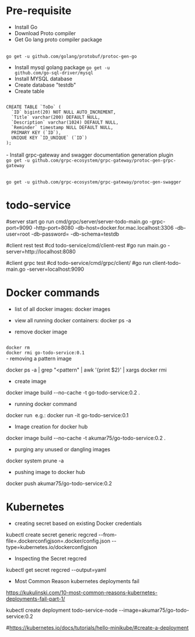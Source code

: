 # Pre-requisite
- Install Go 
- Download Proto compiler
- Get Go lang proto compiler package
<br/>
<code>go get -u github.com/golang/protobuf/protoc-gen-go</code>

- Install mysql golang package
<code>go get -u github.com/go-sql-driver/mysql</code>
-  Install MYSQL database
-  Create database "testdb"
-  Create table 
<code>
CREATE TABLE `ToDo` (
  `ID` bigint(20) NOT NULL AUTO_INCREMENT,
  `Title` varchar(200) DEFAULT NULL,
  `Description` varchar(1024) DEFAULT NULL,
  `Reminder` timestamp NULL DEFAULT NULL,
  PRIMARY KEY (`ID`),
  UNIQUE KEY `ID_UNIQUE` (`ID`)
);
</code>
<br/>
- Install grpc-gateway and swagger documentation generation plugin
<code>
go get -u github.com/grpc-ecosystem/grpc-gateway/protoc-gen-grpc-gateway
</code>
<br/>
<code>
go get -u github.com/grpc-ecosystem/grpc-gateway/protoc-gen-swagger
</code>

# todo-service
#server start
go run cmd/grpc/server/server-todo-main.go -grpc-port=9090 -http-port=8080 -db-host=docker.for.mac.localhost:3306 -db-user=root -db-password=<pass> -db-schema=testdb

#client rest test
#cd todo-service/cmd/client-rest
#go run main.go -server=http://localhost:8080

#client grpc test
#cd todo-service/cmd/grpc/client/
#go run client-todo-main.go -server=localhost:9090


# Docker commands

- list of all docker images: docker images

- view all running docker containers: docker ps -a

- remove docker image
<code>
docker rm <container Id>
docker rmi go-todo-service:0.1
</code>
- removing a pattern image

docker ps -a | grep "<pattern" | awk '{print $2}' | xargs docker rmi

- create image

docker image build --no-cache -t go-todo-service:0.2 .

- running docker command

docker run  <image name>
e.g.: docker run -it  go-todo-service:0.1

- Image creation for docker hub

docker image build --no-cache -t akumar75/go-todo-service:0.2 .

- purging any unused or dangling images

docker system prune -a

- pushing image to docker hub

docker push akumar75/go-todo-service:0.2

# Kubernetes

- creating secret based on existing Docker credentials

kubectl create secret generic regcred --from-file=.dockerconfigjson=.docker/config.json --type=kubernetes.io/dockerconfigjson

- Inspecting the Secret regcred

kubectl get secret regcred --output=yaml

- Most Common Reason kubernetes deployments fail

https://kukulinski.com/10-most-common-reasons-kubernetes-deployments-fail-part-1/

kubectl create deployment todo-service-node --image=akumar75/go-todo-service:0.2

#https://kubernetes.io/docs/tutorials/hello-minikube/#create-a-deployment
